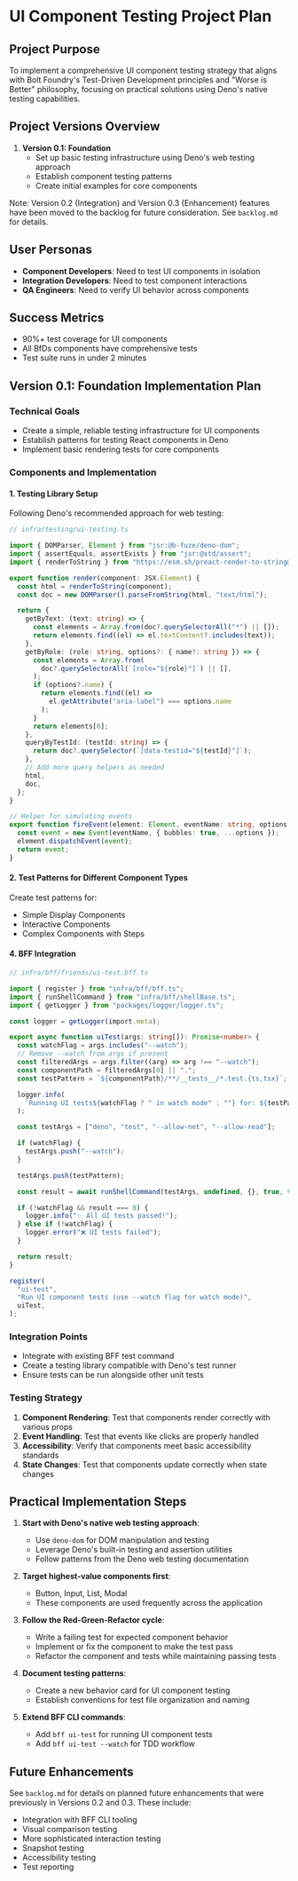 # UI Component Testing Project Plan

## Project Purpose

To implement a comprehensive UI component testing strategy that aligns with Bolt
Foundry's Test-Driven Development principles and "Worse is Better" philosophy,
focusing on practical solutions using Deno's native testing capabilities.

## Project Versions Overview

1. **Version 0.1: Foundation**
   - Set up basic testing infrastructure using Deno's web testing approach
   - Establish component testing patterns
   - Create initial examples for core components

Note: Version 0.2 (Integration) and Version 0.3 (Enhancement) features have been
moved to the backlog for future consideration. See `backlog.md` for details.

## User Personas

- **Component Developers**: Need to test UI components in isolation
- **Integration Developers**: Need to test component interactions
- **QA Engineers**: Need to verify UI behavior across components

## Success Metrics

- 90%+ test coverage for UI components
- All BfDs components have comprehensive tests
- Test suite runs in under 2 minutes

## Version 0.1: Foundation Implementation Plan

### Technical Goals

- Create a simple, reliable testing infrastructure for UI components
- Establish patterns for testing React components in Deno
- Implement basic rendering tests for core components

### Components and Implementation

#### 1. Testing Library Setup

Following Deno's recommended approach for web testing:

```typescript
// infra/testing/ui-testing.ts

import { DOMParser, Element } from "jsr:@b-fuze/deno-dom";
import { assertEquals, assertExists } from "jsr:@std/assert";
import { renderToString } from "https://esm.sh/preact-render-to-string@6.0.0";

export function render(component: JSX.Element) {
  const html = renderToString(component);
  const doc = new DOMParser().parseFromString(html, "text/html");

  return {
    getByText: (text: string) => {
      const elements = Array.from(doc?.querySelectorAll("*") || []);
      return elements.find((el) => el.textContent?.includes(text));
    },
    getByRole: (role: string, options?: { name?: string }) => {
      const elements = Array.from(
        doc?.querySelectorAll(`[role="${role}"]`) || [],
      );
      if (options?.name) {
        return elements.find((el) =>
          el.getAttribute("aria-label") === options.name
        );
      }
      return elements[0];
    },
    queryByTestId: (testId: string) => {
      return doc?.querySelector(`[data-testid="${testId}"]`);
    },
    // Add more query helpers as needed
    html,
    doc,
  };
}

// Helper for simulating events
export function fireEvent(element: Element, eventName: string, options = {}) {
  const event = new Event(eventName, { bubbles: true, ...options });
  element.dispatchEvent(event);
  return event;
}
```

#### 2. Test Patterns for Different Component Types

Create test patterns for:

- Simple Display Components
- Interactive Components
- Complex Components with Steps

#### 4. BFF Integration

```typescript
// infra/bff/friends/ui-test.bff.ts

import { register } from "infra/bff/bff.ts";
import { runShellCommand } from "infra/bff/shellBase.ts";
import { getLogger } from "packages/logger/logger.ts";

const logger = getLogger(import.meta);

export async function uiTest(args: string[]): Promise<number> {
  const watchFlag = args.includes("--watch");
  // Remove --watch from args if present
  const filteredArgs = args.filter((arg) => arg !== "--watch");
  const componentPath = filteredArgs[0] || ".";
  const testPattern = `${componentPath}/**/__tests__/*.test.{ts,tsx}`;

  logger.info(
    `Running UI tests${watchFlag ? " in watch mode" : ""} for: ${testPattern}`,
  );

  const testArgs = ["deno", "test", "--allow-net", "--allow-read"];

  if (watchFlag) {
    testArgs.push("--watch");
  }

  testArgs.push(testPattern);

  const result = await runShellCommand(testArgs, undefined, {}, true, true);

  if (!watchFlag && result === 0) {
    logger.info("✨ All UI tests passed!");
  } else if (!watchFlag) {
    logger.error("❌ UI tests failed");
  }

  return result;
}

register(
  "ui-test",
  "Run UI component tests (use --watch flag for watch mode)",
  uiTest,
);
```

### Integration Points

- Integrate with existing BFF test command
- Create a testing library compatible with Deno's test runner
- Ensure tests can be run alongside other unit tests

### Testing Strategy

1. **Component Rendering**: Test that components render correctly with various
   props
2. **Event Handling**: Test that events like clicks are properly handled
3. **Accessibility**: Verify that components meet basic accessibility standards
4. **State Changes**: Test that components update correctly when state changes

## Practical Implementation Steps

1. **Start with Deno's native web testing approach**:
   - Use `deno-dom` for DOM manipulation and testing
   - Leverage Deno's built-in testing and assertion utilities
   - Follow patterns from the Deno web testing documentation

2. **Target highest-value components first**:
   - Button, Input, List, Modal
   - These components are used frequently across the application

3. **Follow the Red-Green-Refactor cycle**:
   - Write a failing test for expected component behavior
   - Implement or fix the component to make the test pass
   - Refactor the component and tests while maintaining passing tests

4. **Document testing patterns**:
   - Create a new behavior card for UI component testing
   - Establish conventions for test file organization and naming

5. **Extend BFF CLI commands**:
   - Add `bff ui-test` for running UI component tests
   - Add `bff ui-test --watch` for TDD workflow

## Future Enhancements

See `backlog.md` for details on planned future enhancements that were previously
in Versions 0.2 and 0.3. These include:

- Integration with BFF CLI tooling
- Visual comparison testing
- More sophisticated interaction testing
- Snapshot testing
- Accessibility testing
- Test reporting
